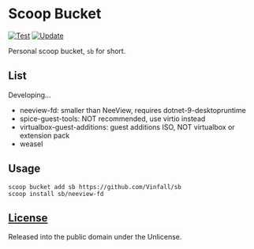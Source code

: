 # Scoop Bucket

[![Test](https://github.com/Vinfall/sb/actions/workflows/test.yml/badge.svg)](https://github.com/Vinfall/sb/actions/workflows/test.yml) [![Update](https://github.com/Vinfall/sb/actions/workflows/update.yml/badge.svg)](https://github.com/Vinfall/sb/actions/workflows/update.yml)

Personal scoop bucket, `sb` for short.

## List

Developing...

- neeview-fd: smaller than NeeView, requires dotnet-9-desktopruntime
- spice-guest-tools: NOT recommended, use virtio instead
- virtualbox-guest-additions: guest additions ISO, NOT virtualbox or extension pack
- weasel

## Usage

```pwsh
scoop bucket add sb https://github.com/Vinfall/sb
scoop install sb/neeview-fd
```

## [License](LICENSE)

Released into the public domain under the Unlicense.
